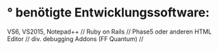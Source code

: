° benötigte Entwicklungssoftware:
  ===============================
  
  VS6, VS2015, Notepad++ //
  Ruby on Rails //
  Phase5 oder anderen HTML Editor //
  div. debugging Addons (FF Quantum) //
  
  
